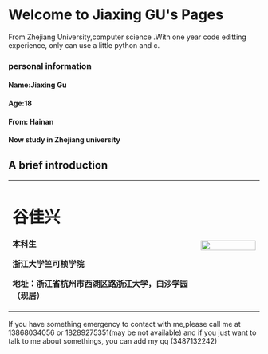 # Welcome to Jiaxing GU's Pages
From Zhejiang University,computer science .With one year code editting experience, only can use a little python and c. 

### personal information
#### Name:Jiaxing Gu
#### Age:18
#### From: Hainan
#### Now study in Zhejiang university

## A brief introduction
<table border="0">
  <tr>
    <td width="75%">
      <h1>谷佳兴</h1>
      <p><b>本科生</b></p>
      <p><b>浙江大学竺可桢学院</b></p>
      <p><b>地址：浙江省杭州市西湖区路浙江大学，白沙学园（现居）
    </td>
    <td width="25%">
      <img src="/zhengjianzhao.jpg" width="100%">  
    </td>
  </tr>
</table>
     
  If you have something emergency to contact with me,please call me at 13868034056 or 18289275351(may be not available) and if you just want to talk to me about somethings, you can add my qq (3487132242)

